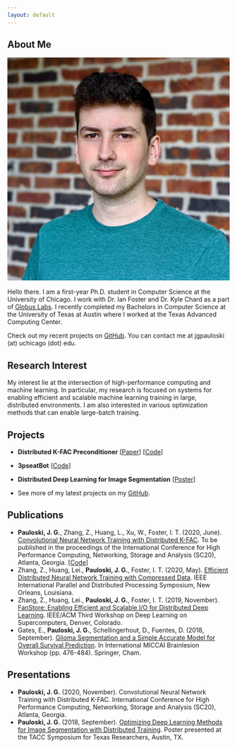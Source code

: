 ```yaml
---
layout: default
---
```


## About Me

<img class="profile-picture" src="static/headshot.jpg">

Hello there.
I am a first-year Ph.D. student in Computer Science at the University of Chicago.
I work with Dr. Ian Foster and Dr. Kyle Chard as a part of [Globus Labs](https://labs.globus.org/).
I recently completed my Bachelors in Computer Science at the University of Texas at Austin where I worked at the Texas Advanced Computing Center.

Check out my recent projects on [GitHub](https://github.com/gpauloski).
You can contact me at jgpauloski (at) uchicago (dot) edu.

## Research Interest

My interest lie at the intersection of high-performance computing and machine learning.
In particular, my research is focused on systems for enabling efficient and scalable machine learning training in large, distributed environments.
I am also interested in various optimization methods that can enable large-batch training.

## Projects

- **Distributed K-FAC Preconditioner** \[[Paper](https://arxiv.org/pdf/2007.00784.pdf)\] \[[Code](https://github.com/gpauloski/kfac_pytorch)\]

- **3pseatBot** \[[Code](https://github.com/gpauloski/3pseatBot)\]

- **Distributed Deep Learning for Image Segmentation** \[[Poster](https://gregpauloski.com/static/taccster_poster.pdf)\]

- See more of my latest projects on my [GitHub](https://github.com/gpauloski).

## Publications

- **Pauloski, J. G.**, Zhang, Z., Huang, L., Xu, W., Foster, I. T. (2020, June). [Convolutional Neural Network Training with Distributed K-FAC](https://arxiv.org/pdf/2007.00784). To be published in the proceedings of the International Conference for High Performance Computing, Networking, Storage and Analysis (SC20), Atlanta, Georgia. \[[Code](https://github.com/gpauloski/kfac_pytorch)\]
- Zhang, Z., Huang, Lei., **Pauloski, J. G.**, Foster, I. T. (2020, May). [Efficient Distributed Neural Network Training with Compressed Data](https://www.semanticscholar.org/paper/Efficient-I%2FO-for-Neural-Network-Training-with-Data-Zhang-Huang/a4f51d652d70bf2fb0e19985114841c23d9213d4). IEEE International Parallel and Distributed Processing Symposium, New Orleans, Louisiana.
- Zhang, Z., Huang, Lei., **Pauloski, J. G.**, Foster, I. T. (2019, November). [FanStore: Enabling Efficient and Scalable I/O for Distributed Deep Learning](https://ieeexplore.ieee.org/document/8945112). IEEE/ACM Third Workshop on Deep Learning on Supercomputers, Denver, Colorado.
- Gates, E., **Pauloski, J. G.**, Schellingerhout, D., Fuentes, D. (2018, September). [Glioma Segmentation and a Simple Accurate Model for Overall Survival Prediction](https://www.semanticscholar.org/paper/Glioma-Segmentation-and-a-Simple-Accurate-Model-for-Gates-Pauloski/e82763f9ab622e2a9243f6fedcf9e6acb5d82c78). In International MICCAI Brainlesion Workshop (pp. 476-484). Springer, Cham.

## Presentations

- **Pauloski, J. G.** (2020, November). Convolutional Neural Network Training with Distributed K-FAC. International Conference for High Performance Computing, Networking, Storage and Analysis (SC20), Atlanta, Georgia.
- **Pauloski, J. G.** (2018, September). [Optimizing Deep Learning Methods for Image Segmentation with Distributed Training](https://gregpauloski.com/static/taccster_poster.pdf). Poster presented at the TACC Symposium for Texas Researchers, Austin, TX.
